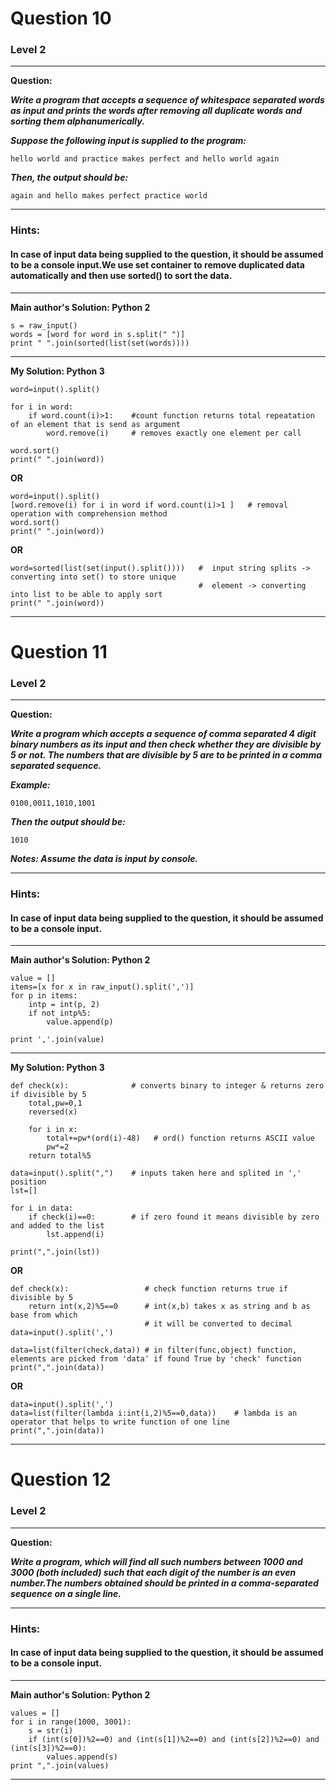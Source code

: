 # Question 10
### Level 2
--------------------

**Question:**

***Write a program that accepts a sequence of whitespace separated words as input and prints the words after removing all duplicate words and sorting them alphanumerically.***

***Suppose the following input is supplied to the program:***

```hello world and practice makes perfect and hello world again```

***Then, the output should be:***

```again and hello makes perfect practice world```

----------------------
### Hints:
#### In case of input data being supplied to the question, it should be assumed to be a console input.We use set container to remove duplicated data automatically and then use sorted() to sort the data.

-------------------
**Main author's Solution: Python 2**
```
s = raw_input()
words = [word for word in s.split(" ")]
print " ".join(sorted(list(set(words))))
```
----------------
**My Solution: Python 3**
```
word=input().split()

for i in word:
    if word.count(i)>1:    #count function returns total repeatation of an element that is send as argument
        word.remove(i)     # removes exactly one element per call

word.sort()
print(" ".join(word))
```
**OR**
```
word=input().split()
[word.remove(i) for i in word if word.count(i)>1 ]   # removal operation with comprehension method
word.sort()
print(" ".join(word))
```
**OR**
```
word=sorted(list(set(input().split())))   #  input string splits -> converting into set() to store unique
                                          #  element -> converting into list to be able to apply sort 
print(" ".join(word))
```
---------------------------
# Question 11
### Level 2
--------------------

**Question:**

***Write a program which accepts a sequence of comma separated 4 digit binary numbers as its input and then check whether they are divisible by 5 or not. The numbers that are divisible by 5 are to be printed in a comma separated sequence.***

***Example:***

```0100,0011,1010,1001```

***Then the output should be:***

```1010```

***Notes: Assume the data is input by console.***

----------------------
### Hints:
#### In case of input data being supplied to the question, it should be assumed to be a console input.

-------------------
**Main author's Solution: Python 2**
```
value = []
items=[x for x in raw_input().split(',')]
for p in items:
    intp = int(p, 2)
    if not intp%5:
        value.append(p)

print ','.join(value)
```
----------------
**My Solution: Python 3**
```
def check(x):              # converts binary to integer & returns zero if divisible by 5
    total,pw=0,1
    reversed(x)

    for i in x:
        total+=pw*(ord(i)-48)   # ord() function returns ASCII value
        pw*=2
    return total%5

data=input().split(",")    # inputs taken here and splited in ',' position
lst=[]

for i in data:
    if check(i)==0:        # if zero found it means divisible by zero and added to the list
        lst.append(i)

print(",".join(lst))
```
**OR**
```
def check(x):                 # check function returns true if divisible by 5
    return int(x,2)%5==0      # int(x,b) takes x as string and b as base from which
                              # it will be converted to decimal
data=input().split(',')

data=list(filter(check,data)) # in filter(func,object) function, elements are picked from 'data' if found True by 'check' function
print(",".join(data))
```
**OR**
```
data=input().split(',')
data=list(filter(lambda i:int(i,2)%5==0,data))    # lambda is an operator that helps to write function of one line
print(",".join(data))
```
-------------------------
# Question 12
### Level 2
--------------------

**Question:**

***Write a program, which will find all such numbers between 1000 and 3000 (both included) such that each digit of the number is an even number.The numbers obtained should be printed in a comma-separated sequence on a single line.***

----------------------
### Hints:
#### In case of input data being supplied to the question, it should be assumed to be a console input.

-------------------
**Main author's Solution: Python 2**
```
values = []
for i in range(1000, 3001):
    s = str(i)
    if (int(s[0])%2==0) and (int(s[1])%2==0) and (int(s[2])%2==0) and (int(s[3])%2==0):
        values.append(s)
print ",".join(values)
```
----------------
